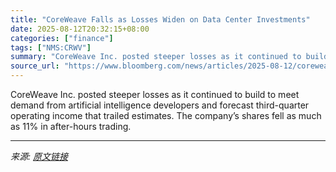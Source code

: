 ```yaml
---
title: "CoreWeave Falls as Losses Widen on Data Center Investments"
date: 2025-08-12T20:32:15+08:00
categories: ["finance"]
tags: ["NMS:CRWV"]
summary: "CoreWeave Inc. posted steeper losses as it continued to build to meet demand from artificial intelligence developers and forecast third-quarter operating income that trailed estimates. The company’s s"
source_url: "https://www.bloomberg.com/news/articles/2025-08-12/coreweave-losses-widen-as-data-center-demand-surges"
---
```


CoreWeave Inc. posted steeper losses as it continued to build to meet demand from artificial intelligence developers and forecast third-quarter operating income that trailed estimates. The company’s shares fell as much as 11% in after-hours trading.

---

*来源: [原文链接](https://www.bloomberg.com/news/articles/2025-08-12/coreweave-losses-widen-as-data-center-demand-surges)*
